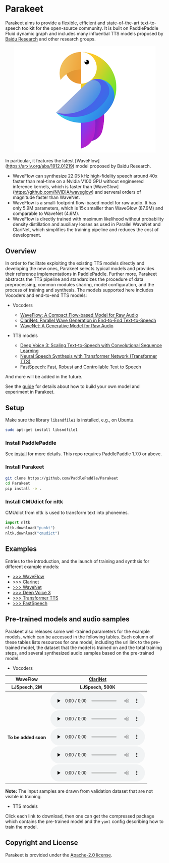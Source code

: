 # Parakeet

Parakeet aims to provide a flexible, efficient and state-of-the-art text-to-speech toolkit for the open-source community. It is built on PaddlePaddle Fluid dynamic graph and includes many influential TTS models proposed by [Baidu Research](http://research.baidu.com) and other research groups.  

<div align="center">
  <img src="images/logo.png" width=450 /> <br>
</div>

In particular, it features the latest [WaveFlow] (https://arxiv.org/abs/1912.01219) model proposed by Baidu Research.

- WaveFlow can synthesize 22.05 kHz high-fidelity speech around 40x faster than real-time on a Nvidia V100 GPU without engineered inference kernels, which is faster than [WaveGlow] (https://github.com/NVIDIA/waveglow) and serveral orders of magnitude faster than WaveNet.
- WaveFlow is a small-footprint flow-based model for raw audio. It has only 5.9M parameters, which is 15x smalller than WaveGlow (87.9M) and comparable to WaveNet (4.6M).
- WaveFlow is directly trained with maximum likelihood without probability density distillation and auxiliary losses as used in Parallel WaveNet and ClariNet, which simplifies the training pipeline and reduces the cost of development.

## Overview

In order to facilitate exploiting the existing TTS models directly and developing the new ones, Parakeet selects typical models and provides their reference implementations in PaddlePaddle. Further more, Parakeet abstracts the TTS pipeline and standardizes the procedure of data preprocessing, common modules sharing, model configuration, and the process of training and synthesis. The models supported here includes Vocoders and end-to-end TTS models:

- Vocoders
  - [WaveFlow: A Compact Flow-based Model for Raw Audio](https://arxiv.org/abs/1912.01219)
  - [ClariNet: Parallel Wave Generation in End-to-End Text-to-Speech](https://arxiv.org/abs/1807.07281)
  - [WaveNet: A Generative Model for Raw Audio](https://arxiv.org/abs/1609.03499)

- TTS models
  - [Deep Voice 3: Scaling Text-to-Speech with Convolutional Sequence Learning](https://arxiv.org/abs/1710.07654)
  - [Neural Speech Synthesis with Transformer Network (Transformer TTS)](https://arxiv.org/abs/1809.08895)
  - [FastSpeech: Fast, Robust and Controllable Text to Speech](https://arxiv.org/abs/1905.09263)

And more will be added in the future.

See the [guide](docs/experiment_guide.md) for details about how to build your own model and experiment in Parakeet.

## Setup

Make sure the library `libsndfile1` is installed, e.g., on Ubuntu.

```bash
sudo apt-get install libsndfile1
```

### Install PaddlePaddle

See [install](https://www.paddlepaddle.org.cn/install/quick) for more details. This repo requires PaddlePaddle 1.7.0 or above.

### Install Parakeet

```bash
git clone https://github.com/PaddlePaddle/Parakeet
cd Parakeet
pip install -e .
```

### Install CMUdict for nltk

CMUdict from nltk is used to transform text into phonemes.

```python
import nltk
nltk.download("punkt")
nltk.download("cmudict")
```




## Examples

Entries to the introduction, and the launch of training and synthsis for different example models:


- [>>> WaveFlow](./examples/waveflow)
- [>>> Clarinet](./examples/clarinet)
- [>>> WaveNet](./examples/wavenet)
- [>>> Deep Voice 3](./examples/deepvoice3)
- [>>> Transformer TTS](./examples/transformer_tts)
- [>>> FastSpeech](./examples/fastspeech)


## Pre-trained models and audio samples

Parakeet also releases some well-trained parameters for the example models, which can be accessed in the following tables. Each column of these tables lists resources for one model, including the url link to the pre-trained model, the dataset that the model is trained on and the total training steps, and several synthesized audio samples based on the pre-trained model.

- Vocoders

<table>
    <thead>
        <tr>
            <th> WaveFlow</th>
            <th><a href="https://paddlespeech.bj.bcebos.com/Parakeet/clarinet_ljspeech_ckpt_1.0.zip">ClariNet</a> </th>
        </tr>
    </thead>
    <tbody>
        <tr>
            <th>LJSpeech, 2M</th>
            <th>LJSpeech, 500K</th>
        </tr>
        <tr>
            <th>
            To be added soon
            </th>
            <th>
            <audio id="audio" controls="" preload="none">
                <source  src="https://paddlespeech.bj.bcebos.com/Parakeet/clarinet_ljspeech_samples_1.0/step_500000_sentence_0.wav">
            </audio> <br>
            <audio id="audio" controls="" preload="none">
                <source  src="https://paddlespeech.bj.bcebos.com/Parakeet/clarinet_ljspeech_samples_1.0/step_500000_sentence_1.wav">
            </audio><br>
            <audio id="audio" controls="" preload="none">
                <source id="mp3" src="https://paddlespeech.bj.bcebos.com/Parakeet/clarinet_ljspeech_samples_1.0/step_500000_sentence_2.wav">
            </audio><br>
            <audio id="audio" controls="" preload="none">
                <source id="mp3" src="https://paddlespeech.bj.bcebos.com/Parakeet/clarinet_ljspeech_samples_1.0/step_500000_sentence_3.wav">
            </audio><br>
            <audio id="audio" controls="" preload="none">
                <source id="mp3" src="https://paddlespeech.bj.bcebos.com/Parakeet/clarinet_ljspeech_samples_1.0/step_500000_sentence_4.wav">
            </audio>
            </th>
        </tr>
    </tbody>
</table>


**Note:** The input samples are drawn from validation dataset that are not visible in training.

- TTS models

Click each link to download, then one can get the compressed package which contains the pre-trained model and the `yaml` config describing how to train the model.


## Copyright and License

Parakeet is provided under the [Apache-2.0 license](LICENSE).
